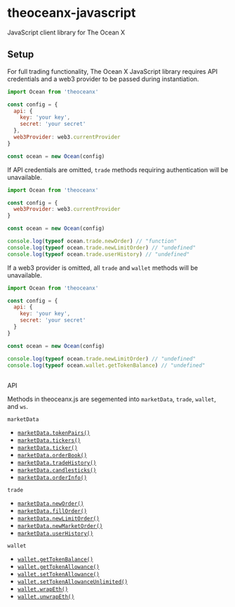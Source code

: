 # theoceanx-javascript
JavaScript client library for The Ocean X

## Setup

For full trading functionality, The Ocean X JavaScript library requires API credentials and a web3 provider to be passed during instantiation.

```javascript
import Ocean from 'theoceanx'

const config = {
  api: {
    key: 'your key',
    secret: 'your secret'
  },
  web3Provider: web3.currentProvider
}

const ocean = new Ocean(config)

```

If API credentials are omitted, `trade` methods requiring authentication will be unavailable.

```javascript
import Ocean from 'theoceanx'

const config = {
  web3Provider: web3.currentProvider
}

const ocean = new Ocean(config)

console.log(typeof ocean.trade.newOrder) // "function"
console.log(typeof ocean.trade.newLimitOrder) // "undefined"
console.log(typeof ocean.trade.userHistory) // "undefined"
```


If a web3 provider is omitted, all `trade` and `wallet` methods will be unavailable.

```javascript
import Ocean from 'theoceanx'

const config = {
  api: {
    key: 'your key',
    secret: 'your secret'
  }
}

const ocean = new Ocean(config)

console.log(typeof ocean.trade.newLimitOrder) // "undefined"
console.log(typeof ocean.wallet.getTokenBalance) // "undefined"
```

##
API

Methods in theoceanx.js are segemented into `marketData`, `trade`, `wallet`, and `ws`.

`marketData`
 - [`marketData.tokenPairs()`](https://docs.theoceanx.com/)
 - [`marketData.tickers()`](https://docs.theoceanx.com/)
 - [`marketData.ticker()`](https://docs.theoceanx.com/)
 - [`marketData.orderBook()`](https://docs.theoceanx.com/)
 - [`marketData.tradeHistory()`](https://docs.theoceanx.com/)
 - [`marketData.candlesticks()`](https://docs.theoceanx.com/)
 - [`marketData.orderInfo()`](https://docs.theoceanx.com/)
 
`trade`
 - [`marketData.newOrder()`](https://docs.theoceanx.com/)
 - [`marketData.fillOrder()`](https://docs.theoceanx.com/)
 - [`marketData.newLimitOrder()`](https://docs.theoceanx.com/)
 - [`marketData.newMarketOrder()`](https://docs.theoceanx.com/)
 - [`marketData.userHistory()`](https://docs.theoceanx.com/)
 
 `wallet`
 - [`wallet.getTokenBalance()`](https://docs.theoceanx.com/)
 - [`wallet.getTokenAllowance()`](https://docs.theoceanx.com/)
 - [`wallet.setTokenAllowance()`](https://docs.theoceanx.com/)
 - [`wallet.setTokenAllowanceUnlimited()`](https://docs.theoceanx.com/)
 - [`wallet.wrapEth()`](https://docs.theoceanx.com/)
 - [`wallet.unwrapEth()`](https://docs.theoceanx.com/)

